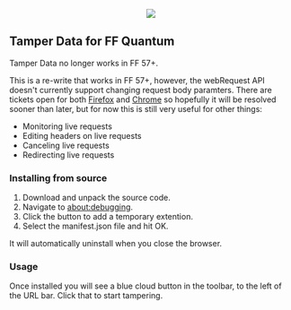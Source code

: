 
<p align="center">

<img src='https://i.imgur.com/qkJvAQO.png'>

## Tamper Data for FF Quantum

</p>

Tamper Data no longer works in FF 57+. 

This is a re-write that works in FF 57+, however, the webRequest API doesn't currently support changing request body paramters. There are tickets open for both [Firefox](https://bugzilla.mozilla.org/show_bug.cgi?id=1491087) and [Chrome](https://bugs.chromium.org/p/chromium/issues/detail?id=91191) so hopefully it will be resolved sooner than later, but for now this is still very useful for other things:

 - Monitoring live requests
 - Editing headers on live requests
 - Canceling live requests
 - Redirecting live requests

### Installing from source

 1) Download and unpack the source code.
 2) Navigate to [about:debugging](about:debugging).
 3) Click the button to add a temporary extention.
 4) Select the manifest.json file and hit OK.

It will automatically uninstall when you close the browser.

### Usage

Once installed you will see a blue cloud button in the toolbar, to the left of the URL bar. Click that to start tampering.
